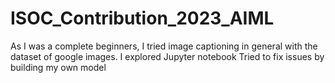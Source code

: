 # ISOC_Contribution_2023_AIML
As I was a complete beginners, I tried image captioning in general with the dataset of google images.
I explored Jupyter notebook 
Tried to fix issues by building my own model
